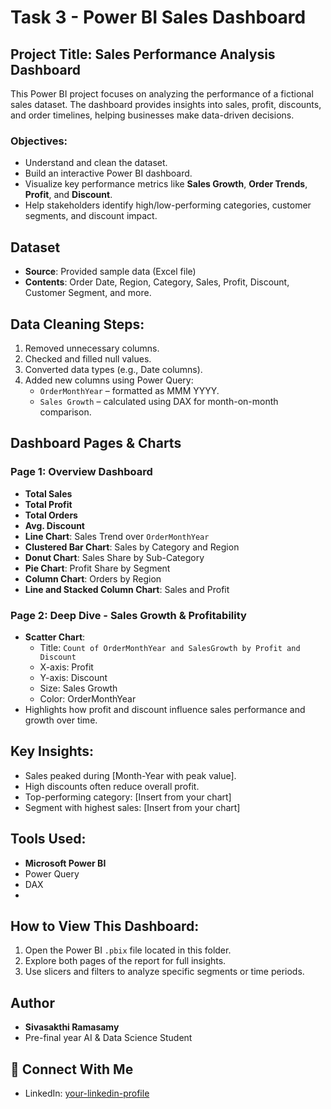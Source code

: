 # Task 3 - Power BI Sales Dashboard

##  Project Title: Sales Performance Analysis Dashboard

This Power BI project focuses on analyzing the performance of a fictional sales dataset. The dashboard provides insights into sales, profit, discounts, and order timelines, helping businesses make data-driven decisions.

###  Objectives:
- Understand and clean the dataset.
- Build an interactive Power BI dashboard.
- Visualize key performance metrics like **Sales Growth**, **Order Trends**, **Profit**, and **Discount**.
- Help stakeholders identify high/low-performing categories, customer segments, and discount impact.

##  Dataset
- **Source**: Provided sample data (Excel file)
- **Contents**: Order Date, Region, Category, Sales, Profit, Discount, Customer Segment, and more.


##  Data Cleaning Steps:
1. Removed unnecessary columns.
2. Checked and filled null values.
3. Converted data types (e.g., Date columns).
4. Added new columns using Power Query:
   - `OrderMonthYear` – formatted as MMM YYYY.
   - `Sales Growth` – calculated using DAX for month-on-month comparison.


##  Dashboard Pages & Charts

###  Page 1: Overview Dashboard
- **Total Sales**
- **Total Profit**
- **Total Orders**
- **Avg. Discount**
- **Line Chart**: Sales Trend over `OrderMonthYear`
- **Clustered Bar Chart**: Sales by Category and Region
- **Donut Chart**: Sales Share by Sub-Category
- **Pie Chart**: Profit Share by Segment
- **Column Chart**: Orders by Region
- **Line and Stacked Column Chart**: Sales and Profit

###  Page 2: Deep Dive - Sales Growth & Profitability
- **Scatter Chart**:
  - Title: `Count of OrderMonthYear and SalesGrowth by Profit and Discount`
  - X-axis: Profit
  - Y-axis: Discount
  - Size: Sales Growth
  - Color: OrderMonthYear
- Highlights how profit and discount influence sales performance and growth over time.

## Key Insights:
- Sales peaked during [Month-Year with peak value].
- High discounts often reduce overall profit.
- Top-performing category: [Insert from your chart]
- Segment with highest sales: [Insert from your chart]

##  Tools Used:
- **Microsoft Power BI**
- Power Query
- DAX
- 
##  How to View This Dashboard:
1. Open the Power BI `.pbix` file located in this folder.
2. Explore both pages of the report for full insights.
3. Use slicers and filters to analyze specific segments or time periods.

## Author
- **Sivasakthi Ramasamy**
- Pre-final year AI & Data Science Student


## 🔗 Connect With Me
- LinkedIn: [your-linkedin-profile](www.linkedin.com/in/sivasakthi-ramasamy-b21ab2281)



